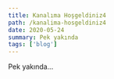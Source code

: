 ```yaml
---
title: Kanalıma Hoşgeldiniz4
path: /kanalima-hosgeldiniz4
date: 2020-05-24
summary: Pek yakında
tags: ['blog']
---
```


Pek yakında...
